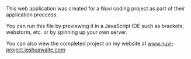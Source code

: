 This web application was created for a Nuvi coding project as part of their application proccess.

You can run this file by previewing it in a JavaScript IDE such as brackets, webstorm, etc. or by spinning up your own server.

You can also view the completed project on my website at www.nuvi-project.joshuawaite.com
